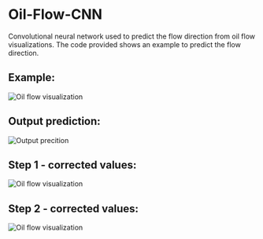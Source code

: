 # Oil-Flow-CNN
Convolutional neural network used to predict the flow direction from oil flow visualizations. The code provided shows an example to predict the flow direction.

## Example:
![Oil flow visualization](https://github.com/aero24xx/OilFlowCNN/blob/main/image.png "Backward facing ramp")

## Output prediction:
![Output precition](https://github.com/aero24xx/OilFlowCNN/blob/main/output_0.jpg "Backward facing ramp")

## Step 1 - corrected values:
![Oil flow visualization](https://github.com/aero24xx/OilFlowCNN/blob/main/output_1.jpg "Backward facing ramp")

## Step 2 - corrected values:
![Oil flow visualization](https://github.com/aero24xx/OilFlowCNN/blob/main/output_2.jpg "Backward facing ramp")
